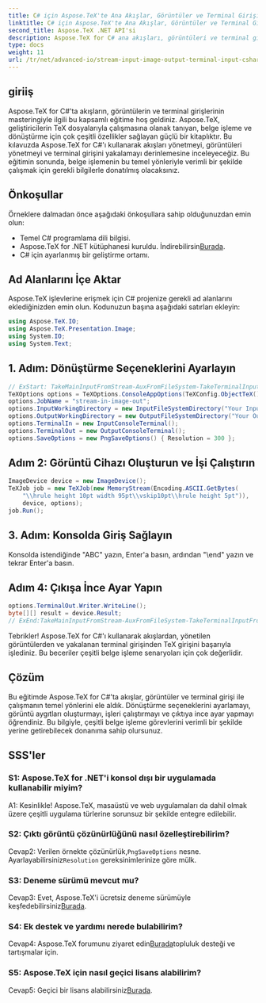 ```yaml
---
title: C# için Aspose.TeX'te Ana Akışlar, Görüntüler ve Terminal Girişi
linktitle: C# için Aspose.TeX'te Ana Akışlar, Görüntüler ve Terminal Girişi
second_title: Aspose.TeX .NET API'si
description: Aspose.TeX for C# ana akışları, görüntüleri ve terminal girişinin gücünü zahmetsizce keşfedin. Sorunsuz belge işleme için hemen indirin.
type: docs
weight: 11
url: /tr/net/advanced-io/stream-input-image-output-terminal-input-csharp/
---
```

## giriiş

Aspose.TeX for C#'ta akışların, görüntülerin ve terminal girişlerinin masteringiyle ilgili bu kapsamlı eğitime hoş geldiniz. Aspose.TeX, geliştiricilerin TeX dosyalarıyla çalışmasına olanak tanıyan, belge işleme ve dönüştürme için çok çeşitli özellikler sağlayan güçlü bir kitaplıktır. Bu kılavuzda Aspose.TeX for C#'ı kullanarak akışları yönetmeyi, görüntüleri yönetmeyi ve terminal girişini yakalamayı derinlemesine inceleyeceğiz. Bu eğitimin sonunda, belge işlemenin bu temel yönleriyle verimli bir şekilde çalışmak için gerekli bilgilerle donatılmış olacaksınız.

## Önkoşullar

Örneklere dalmadan önce aşağıdaki önkoşullara sahip olduğunuzdan emin olun:

- Temel C# programlama dili bilgisi.
-  Aspose.TeX for .NET kütüphanesi kuruldu. İndirebilirsin[Burada](https://releases.aspose.com/tex/net/).
- C# için ayarlanmış bir geliştirme ortamı.

## Ad Alanlarını İçe Aktar

Aspose.TeX işlevlerine erişmek için C# projenize gerekli ad alanlarını eklediğinizden emin olun. Kodunuzun başına aşağıdaki satırları ekleyin:

```csharp
using Aspose.TeX.IO;
using Aspose.TeX.Presentation.Image;
using System.IO;
using System.Text;
```

## 1. Adım: Dönüştürme Seçeneklerini Ayarlayın

```csharp
// ExStart: TakeMainInputFromStream-AuxFromFileSystem-TakeTerminalInputFromConsole-AlternativeImagesStorage
TeXOptions options = TeXOptions.ConsoleAppOptions(TeXConfig.ObjectTeX());
options.JobName = "stream-in-image-out";
options.InputWorkingDirectory = new InputFileSystemDirectory("Your Input Directory");
options.OutputWorkingDirectory = new OutputFileSystemDirectory("Your Output Directory");
options.TerminalIn = new InputConsoleTerminal();
options.TerminalOut = new OutputConsoleTerminal();
options.SaveOptions = new PngSaveOptions() { Resolution = 300 };
```

## Adım 2: Görüntü Cihazı Oluşturun ve İşi Çalıştırın

```csharp
ImageDevice device = new ImageDevice();
TeXJob job = new TeXJob(new MemoryStream(Encoding.ASCII.GetBytes(
    "\\hrule height 10pt width 95pt\\vskip10pt\\hrule height 5pt")),
    device, options);
job.Run();
```

## 3. Adım: Konsolda Giriş Sağlayın

Konsolda istendiğinde "ABC" yazın, Enter'a basın, ardından "\end" yazın ve tekrar Enter'a basın.

## Adım 4: Çıkışa İnce Ayar Yapın

```csharp
options.TerminalOut.Writer.WriteLine();
byte[][] result = device.Result;
// ExEnd:TakeMainInputFromStream-AuxFromFileSystem-TakeTerminalInputFromConsole-AlternativeImagesStorage
```

Tebrikler! Aspose.TeX for C#'ı kullanarak akışlardan, yönetilen görüntülerden ve yakalanan terminal girişinden TeX girişini başarıyla işlediniz. Bu beceriler çeşitli belge işleme senaryoları için çok değerlidir.

## Çözüm

Bu eğitimde Aspose.TeX for C#'ta akışlar, görüntüler ve terminal girişi ile çalışmanın temel yönlerini ele aldık. Dönüştürme seçeneklerini ayarlamayı, görüntü aygıtları oluşturmayı, işleri çalıştırmayı ve çıktıya ince ayar yapmayı öğrendiniz. Bu bilgiyle, çeşitli belge işleme görevlerini verimli bir şekilde yerine getirebilecek donanıma sahip olursunuz.

## SSS'ler

### S1: Aspose.TeX for .NET'i konsol dışı bir uygulamada kullanabilir miyim?

A1: Kesinlikle! Aspose.TeX, masaüstü ve web uygulamaları da dahil olmak üzere çeşitli uygulama türlerine sorunsuz bir şekilde entegre edilebilir.

### S2: Çıktı görüntü çözünürlüğünü nasıl özelleştirebilirim?

 Cevap2: Verilen örnekte çözünürlük,`PngSaveOptions` nesne. Ayarlayabilirsiniz`Resolution` gereksinimlerinize göre mülk.

### S3: Deneme sürümü mevcut mu?

 Cevap3: Evet, Aspose.TeX'i ücretsiz deneme sürümüyle keşfedebilirsiniz[Burada](https://releases.aspose.com/).

### S4: Ek destek ve yardımı nerede bulabilirim?

 Cevap4: Aspose.TeX forumunu ziyaret edin[Burada](https://forum.aspose.com/c/tex/47)topluluk desteği ve tartışmalar için.

### S5: Aspose.TeX için nasıl geçici lisans alabilirim?

 Cevap5: Geçici bir lisans alabilirsiniz[Burada](https://purchase.aspose.com/temporary-license/).